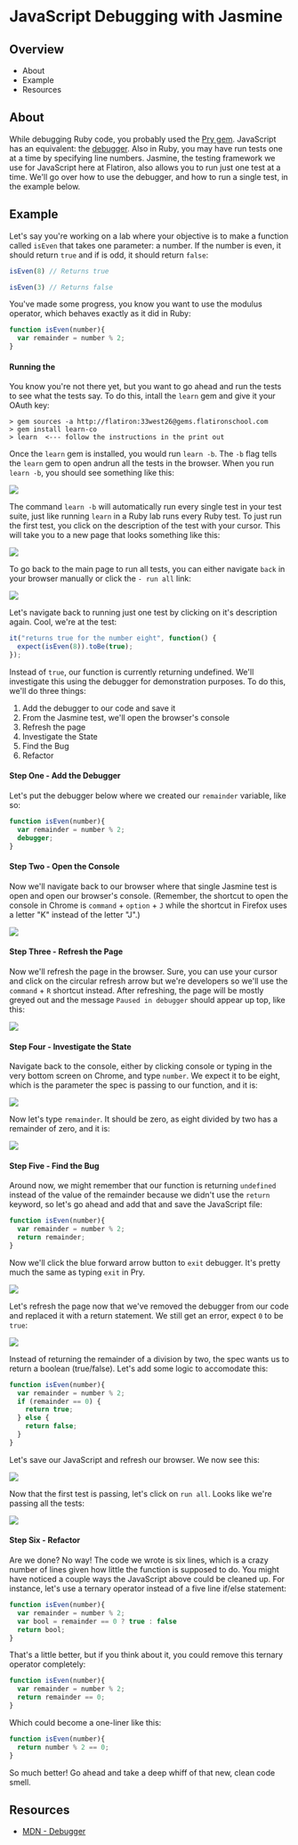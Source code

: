 # JavaScript Debugging with Jasmine

## Overview

* About
* Example
* Resources

## About

While debugging Ruby code, you probably used the [Pry gem](http://pryrepl.org/). JavaScript has an equivalent: the [debugger](https://developer.mozilla.org/en-US/docs/Web/JavaScript/Reference/Statements/debugger). Also in Ruby, you may have run tests one at a time by specifying line numbers. Jasmine, the testing framework we use for JavaScript here at Flatiron, also allows you to run just one test at a time. We'll go over how to use the debugger, and how to run a single test, in the example below.

## Example

Let's say you're working on a lab where your objective is to make a function called `isEven` that takes one parameter: a number. If the number is even, it should return `true` and if is odd, it should return `false`:

```javascript
isEven(8) // Returns true

isEven(3) // Returns false
```

You've made some progress, you know you want to use the modulus operator, which behaves exactly as it did in Ruby:

```javascript
function isEven(number){
  var remainder = number % 2;
}
```

#### Running the
You know you're not there yet, but you want to go ahead and run the tests to see what the tests say. To do this, intall the `learn` gem and give it your OAuth key:

```shell
> gem sources -a http://flatiron:33west26@gems.flatironschool.com
> gem install learn-co
> learn  <--- follow the instructions in the print out
```

Once the `learn` gem is installed, you would run `learn -b`. The `-b` flag tells the `learn` gem to open andrun all the tests in the browser. When you run `learn -b`, you should see something like this:

![](TODO)

The command `learn -b` will automatically run every single test in your test suite, just like running `learn` in a Ruby lab runs every Ruby test. To just run the first test, you click on the description of the test with your cursor. This will take you to a new page that looks something like this:

![](TODO)

To go back to the main page to run all tests, you can either navigate `back` in your browser manually or click the `- run all` link:

![](TODO)

Let's navigate back to running just one test by clicking on it's description again. Cool, we're at the test:

```javascript
it("returns true for the number eight", function() {
  expect(isEven(8)).toBe(true);
});
```

Instead of `true`, our function is currently returning undefined. We'll investigate this using the debugger for demonstration purposes. To do this, we'll do three things:

1. Add the debugger to our code and save it
2. From the Jasmine test, we'll open the browser's console
3. Refresh the page
4. Investigate the State
5. Find the Bug
6. Refactor

#### Step One - Add the Debugger

Let's put the debugger below where we created our `remainder` variable, like so:

```javascript
function isEven(number){
  var remainder = number % 2;
  debugger;
}
```

#### Step Two - Open the Console

Now we'll navigate back to our browser where that single Jasmine test is open and open our browser's console. (Remember, the shortcut to open the console in Chrome is `command` + `option` + `J` while the shortcut in Firefox uses a letter "K" instead of the letter "J".)

![](TODO)

#### Step Three - Refresh the Page

Now we'll refresh the page in the browser. Sure, you can use your cursor and click on the circular refresh arrow but we're developers so we'll use the `command` + `R` shortcut instead. After refreshing, the page will be mostly greyed out and the message `Paused in debugger` should appear up top, like this:

![](TODO)

#### Step Four - Investigate the State

Navigate back to the console, either by clicking console or typing in the very bottom screen on Chrome, and type `number`. We expect it to be eight, which is the parameter the spec is passing to our function, and it is:

![](TODO)

Now let's type `remainder`. It should be zero, as eight divided by two has a remainder of zero, and it is:

![](TODO)


#### Step Five - Find the Bug

Around now, we might remember that our function is returning `undefined` instead of the value of the remainder because we didn't use the `return` keyword, so let's go ahead and add that and save the JavaScript file:

```javascript
function isEven(number){
  var remainder = number % 2;
  return remainder;
}
```

Now we'll click the blue forward arrow button to `exit` debugger. It's pretty much the same as typing `exit` in Pry. 

![](TODO)

Let's refresh the page now that we've removed the debugger from our code and replaced it with a return statement. We still get an error, expect `0` to be `true`:

![](TODO)

Instead of returning the remainder of a division by two, the spec wants us to return a boolean (true/false). Let's add some logic to accomodate this:

```javascript
function isEven(number){
  var remainder = number % 2;
  if (remainder == 0) {
    return true;
  } else {
    return false;
  }
}
```

Let's save our JavaScript and refresh our browser. We now see this:

![](TODO)

Now that the first test is passing, let's click on `run all`. Looks like we're passing all the tests:

![](TODO)

#### Step Six - Refactor

Are we done? No way! The code we wrote is six lines, which is a crazy number of lines given how little the function is supposed to do. You might have noticed a couple ways the JavaScript above could be cleaned up. For instance, let's use a ternary operator instead of a five line if/else statement:

```javascript
function isEven(number){
  var remainder = number % 2;
  var bool = remainder == 0 ? true : false
  return bool;
}
```
That's a little better, but if you think about it, you could remove this ternary operator completely:

```javascript
function isEven(number){
  var remainder = number % 2;
  return remainder == 0;
}
```

Which could become a one-liner like this:

```javascript
function isEven(number){
  return number % 2 == 0;
}
```

So much better! Go ahead and take a deep whiff of that new, clean code smell.

## Resources

* [MDN - Debugger](https://developer.mozilla.org/en-US/docs/Web/JavaScript/Reference/Statements/debugger)
